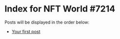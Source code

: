 # Index for NFT World #7214
Posts will be displayed in the order below:

- [Your first post](./001-first.md)

